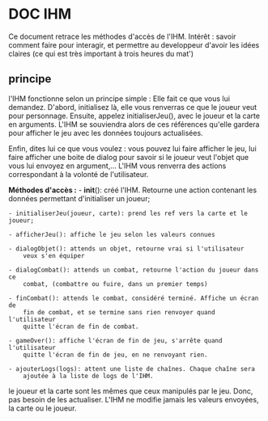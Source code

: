 # DOC IHM
Ce document retrace les méthodes d'accès de l'IHM.
Intérêt : savoir comment faire pour interagir, et permettre au developpeur 
d'avoir les idées claires (ce qui est très important à trois heures du mat')


## principe
l'IHM fonctionne selon un principe simple :
Elle fait ce que vous lui demandez.
D'abord, initialisez là, elle vous renverras ce que le joueur veut pour 
    personnage.
Ensuite, appelez initialiserJeu(), avec le joueur et la carte en arguments.
    L'IHM se souviendra alors de ces références qu'elle gardera pour afficher 
    le jeu avec les données toujours actualisées.

Enfin, dites lui ce que vous voulez : vous pouvez lui faire afficher le jeu, 
    lui faire afficher une boite de dialog pour savoir si le joueur veut l'objet
    que vous lui envoyez en argument,...
L'IHM vous renverra des actions correspondant à la volonté de l'utilisateur.

**Méthodes d'accès :**
    - __init__(): créé l'IHM. Retourne une action contenant les 
        données permettant d'initialiser un joueur;
    
    - initialiserJeu(joueur, carte): prend les ref vers la carte et le joueur;

    - afficherJeu(): affiche le jeu selon les valeurs connues
    
    - dialogObjet(): attends un objet, retourne vrai si l'utilisateur 
        veux s'en équiper
    
    - dialogCombat(): attends un combat, retourne l'action du joueur dans ce
        combat, (combattre ou fuire, dans un premier temps)
    
    - finCombat(): attends le combat, considéré terminé. Affiche un écran de 
        fin de combat, et se termine sans rien renvoyer quand l'utilisateur
        quitte l'écran de fin de combat.
    
    - gameOver(): affiche l'écran de fin de jeu, s'arrête quand l'utilisateur 
        quitte l'écran de fin de jeu, en ne renvoyant rien.
    
    - ajouterLogs(logs): attent une liste de chaînes. Chaque chaîne sera 
        ajoutée à la liste de logs de l'IHM.


le joueur et la carte sont les mêmes que ceux manipulés par le jeu. 
Donc, pas besoin de les actualiser.
L'IHM ne modifie jamais les valeurs envoyées, la carte ou le joueur.
